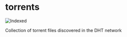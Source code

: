 torrents 
========
![Indexed](https://img.shields.io/badge/indexed-148093-blue)

Collection of torrent files discovered in the DHT network
